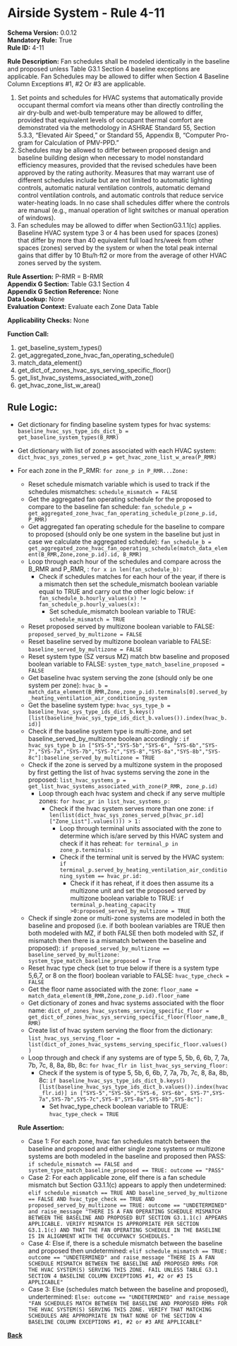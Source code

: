 # Airside System - Rule 4-11  
**Schema Version:** 0.0.12  
**Mandatory Rule:** True  
**Rule ID:** 4-11    
 
**Rule Description:** Fan schedules shall be modeled identically in the baseline and proposed unless Table G3.1 Section 4 baseline exceptions are applicable. Fan Schedules may be allowed to differ when Section 4 Baseline Column Exceptions #1, #2 Or #3 are applicable.  

1. Set points and schedules for HVAC systems that automatically provide occupant thermal comfort via means other than directly controlling the air dry-bulb and wet-bulb temperature may be allowed to differ, provided that equivalent levels of occupant thermal comfort are demonstrated via the methodology in ASHRAE Standard 55, Section 5.3.3, “Elevated Air Speed,” or Standard 55, Appendix B, “Computer Pro-gram for Calculation of PMV-PPD.”  
2. Schedules may be allowed to differ between proposed design and baseline building design when necessary to model nonstandard efficiency measures, provided that the revised schedules have been approved by the rating authority. Measures that may warrant use of different schedules include but are not limited to automatic lighting controls, automatic natural ventilation controls, automatic demand control ventilation controls, and automatic controls that reduce service water-heating loads. In no case shall schedules differ where the controls are manual (e.g., manual operation of light switches or manual operation of windows).  
3. Fan schedules may be allowed to differ when SectionG3.1.1(c) applies. Baseline HVAC system type 3 or 4 has been used for spaces (zones) that differ by more than 40 equivalent full load hrs/week from other spaces (zones) served by the system or when the total peak internal gains that differ by 10 Btu/h·ft2 or more from the average of other HVAC zones served by the system.  


**Rule Assertion:** P-RMR = B-RMR                                           
**Appendix G Section:** Table G3.1 Section 4  
**Appendix G Section Reference:** None  
**Data Lookup:** None  
**Evaluation Context:** Evaluate each Zone Data Table   

**Applicability Checks:** None   

**Function Call:** 

1. get_baseline_system_types()     
2. get_aggregated_zone_hvac_fan_operating_schedule()  
3. match_data_element()  
4. get_dict_of_zones_hvac_sys_serving_specific_floor()  
5. get_list_hvac_systems_associated_with_zone()
6. get_hvac_zone_list_w_area()

## Rule Logic:  
- Get dictionary for finding baseline system types for hvac systems: `baseline_hvac_sys_type_ids_dict_b = get_baseline_system_types(B_RMR)`
- Get dictionary with list of zones associated with each HVAC system: `dict_hvac_sys_zones_served_p = get_hvac_zone_list_w_area(P_RMR)`
- For each zone in the P_RMR: `for zone_p in P_RMR...Zone:`
    - Reset schedule mismatch variable which is used to track if the schedules mismatches: `schedule_mismatch = FALSE`
    - Get the aggregated fan operating schedule for the proposed to compare to the baseline fan schedule: `fan_schedule_p = get_aggregated_zone_hvac_fan_operating_schedule_p(zone_p.id, P_RMR)`
    - Get aggregated fan operating schedule for the baseline to compare to proposed (should only be one system in the baseline but just in case we calculate the aggregated schedule): `fan_schedule_b = get_aggregated_zone_hvac_fan_operating_schedule(match_data_element(B_RMR,Zone,zone_p.id).id, B_RMR)`
    - Loop through each hour of the schedules and compare across the B_RMR and P_RMR, : `for x in len(fan_schedule_b):`
        - Check if schedules matches for each hour of the year, if there is a mismatch then set the schedule_mismatch boolean variable equal to TRUE and carry out the other logic below: `if fan_schedule_b.hourly_values(x) != fan_schedule_p.hourly_values(x):`  
            - Set schedule_mismatch boolean variable to TRUE: `schedule_mismatch = TRUE`            
    - Reset proposed served by multizone boolean variable to FALSE: `proposed_served_by_multizone = FALSE`
    - Reset baseline served by multizone boolean variable to FALSE: `baseline_served_by_multizone = FALSE`
    - Reset system type (SZ versus MZ) match btw baseline and proposed boolean variable to FALSE: `system_type_match_baseline_proposed = FALSE`
    - Get baseline hvac system serving the zone (should only be one system per zone): `hvac_b = match_data_element(B_RMR,Zone,zone_p.id).terminals[0].served_by_heating_ventilation_air_conditioning_system`
    - Get the baseline system type: `hvac_sys_type_b = baseline_hvac_sys_type_ids_dict_b.keys()[list(baseline_hvac_sys_type_ids_dict_b.values()).index(hvac_b.id)]`
    - Check if the baseline system type is multi-zone, and set baseline_served_by_multizone boolean accordingly : `if hvac_sys_type_b in ["SYS-5","SYS-5b","SYS-6", "SYS-6b","SYS-7","SYS-7a","SYS-7b","SYS-7c","SYS-8","SYS-8a","SYS-8b","SYS-8c"]:baseline_served_by_multizone = TRUE`
    - Check if the zone is served by a multizone system in the proposed by first getting the list of hvac systems serving the zone in the proposed: `list_hvac_systems_p = get_list_hvac_systems_associated_with_zone(P_RMR, zone_p.id)`
        - Loop through each hvac system and check if any serve multiple zones: `for hvac_pr in list_hvac_systems_p:`
            - Check if the hvac system serves more than one zone: `if len(list(dict_hvac_sys_zones_served_p[hvac_pr.id]["Zone_List"].values())) > 1:`
                - Loop through terminal units associated with the zone to determine which is/are served by this HVAC system and check if it has reheat: `for terminal_p in zone_p.terminals:`
                - Check if the terminal unit is served by the HVAC system: `if terminal_p.served_by_heating_ventilation_air_conditioning_system == hvac_pr.id:`
                    - Check if it has reheat, if it does then assume its a multizone unit and set the proposed served by multizone boolean variable to TRUE: `if terminal_p.heating_capacity >0:proposed_served_by_multizone = TRUE`   
    - Check if single zone or multi-zone systems are modeled in both the baseline and proposed (i.e. if both boolean variables are TRUE then both modeled with MZ, if both FALSE then both modeled with SZ, if mismatch then there is a mismatch between the baseline and proposed): `if proposed_served_by_multizone == baseline_served_by_multizone: system_type_match_baseline_proposed = True`
    - Reset hvac type check (set to true below if there is a system type 5,6,7, or 8 on the floor) boolean variable to FALSE: `hvac_type_check = FALSE`
    - Get the floor name associated with the zone: `floor_name = match_data_element(B_RMR,Zone,zone_p.id).floor_name`
    - Get dictionary of zones and hvac systems associated with the floor name: `dict_of_zones_hvac_systems_serving_specific_floor = get_dict_of_zones_hvac_sys_serving_specific_floor(floor_name,B_RMR)`
    - Create list of hvac system serving the floor from the dictionary: `list_hvac_sys_serving_floor = list(dict_of_zones_hvac_systems_serving_specific_floor.values())`
    - Loop through and check if any systems are of type 5, 5b, 6, 6b, 7, 7a, 7b, 7c, 8, 8a, 8b, 8c: `for hvac_flr in list_hvac_sys_serving_floor:`
        - Check if the system is of type 5, 5b, 6, 6b, 7, 7a, 7b, 7c, 8, 8a, 8b, 8c: `if baseline_hvac_sys_type_ids_dict_b.keys()[list(baseline_hvac_sys_type_ids_dict_b.values()).index(hvac_flr.id)] in ["SYS-5","SYS-5b","SYS-6, SYS-6b", SYS-7",SYS-7a",SYS-7b",SYS-7c",SYS-8",SYS-8a",SYS-8b",SYS-8c"]:`
            - Set hvac_type_check boolean variable to TRUE: `hvac_type_check = TRUE`  
                                
    **Rule Assertion:** 
    - Case 1: For each zone, hvac fan schedules match between the baseline and proposed and either single zone systems or multizone systems are both modeled in the baseline and proposed then PASS: `if schedule_mismatch == FALSE and system_type_match_baseline_proposed == TRUE: outcome == "PASS"`
    - Case 2: For each applicable zone, elif there is a fan schedule mismatch but Section G3.1.1(c) appears to apply then undetermined: `elif schedule_mismatch == TRUE AND baseline_served_by_multizone == FALSE AND hvac_type_check == TRUE AND proposed_served_by_multizone == TRUE: outcome == "UNDETERMINED" and raise_message "THERE IS A FAN OPERATING SCHEDULE MISMATCH BETWEEN THE BASELINE AND PROPOSED BUT SECTION G3.1.1(c) APPEARS APPLICABLE. VERIFY MISMATCH IS APPROPRIATE PER SECTION G3.1.1(c) AND THAT THE FAN OPERATING SCHEDULE IN THE BASELINE IS IN ALIGNMENT WITH THE OCCUPANCY SCHEDULES."`
    - Case 4: Else if, there is a schedule mismatch between the baseline and proposed then undetermined: `elif schedule_mismatch == TRUE: outcome == "UNDETERMINED" and raise_message "THERE IS A FAN SCHEDULE MISMATCH BETWEEN THE BASELINE AND PROPOSED RMRs FOR THE HVAC SYSTEM(S) SERVING THIS ZONE. FAIL UNLESS TABLE G3.1 SECTION 4 BASELINE COLUMN EXCEPTIONS #1, #2 or #3 IS APPLICABLE"` 
    - Case 3: Else (schedules match between the baseline and proposed), undertermined: `Else: outcome == "UNDETERMINED" and raise_message "FAN SCHEDULES MATCH BETWEEN THE BASELINE AND PROPOSED RMRs FOR THE HVAC SYSTEM(S) SERVING THIS ZONE. VERIFY THAT MATCHING SCHEDULES ARE APPROPRIATE IN THAT NONE OF THE SECTION 4 BASELINE COLUMN EXCEPTIONS #1, #2 or #3 ARE APPLICABLE"`  

 **[Back](../_toc.md)**